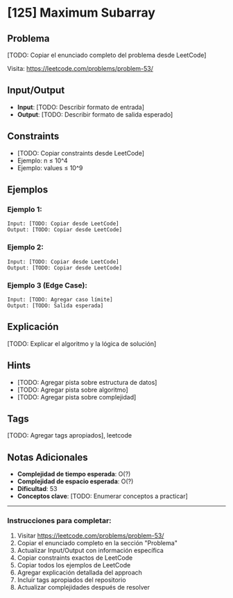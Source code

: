 # [125] Maximum Subarray

## Problema
[TODO: Copiar el enunciado completo del problema desde LeetCode]

Visita: https://leetcode.com/problems/problem-53/

## Input/Output
- **Input**: [TODO: Describir formato de entrada]
- **Output**: [TODO: Describir formato de salida esperado]

## Constraints
- [TODO: Copiar constraints desde LeetCode]
- Ejemplo: n ≤ 10^4
- Ejemplo: values ≤ 10^9

## Ejemplos

### Ejemplo 1:
```
Input: [TODO: Copiar desde LeetCode]
Output: [TODO: Copiar desde LeetCode]
```

### Ejemplo 2:
```
Input: [TODO: Copiar desde LeetCode]
Output: [TODO: Copiar desde LeetCode]
```

### Ejemplo 3 (Edge Case):
```
Input: [TODO: Agregar caso límite]
Output: [TODO: Salida esperada]
```

## Explicación
[TODO: Explicar el algoritmo y la lógica de solución]

## Hints
- [TODO: Agregar pista sobre estructura de datos]
- [TODO: Agregar pista sobre algoritmo]
- [TODO: Agregar pista sobre complejidad]

## Tags
[TODO: Agregar tags apropiados], leetcode

## Notas Adicionales
- **Complejidad de tiempo esperada**: O(?)
- **Complejidad de espacio esperada**: O(?)
- **Dificultad**: 53
- **Conceptos clave**: [TODO: Enumerar conceptos a practicar]

---

### Instrucciones para completar:
1. Visitar https://leetcode.com/problems/problem-53/
2. Copiar el enunciado completo en la sección "Problema"
3. Actualizar Input/Output con información específica
4. Copiar constraints exactos de LeetCode
5. Copiar todos los ejemplos de LeetCode
6. Agregar explicación detallada del approach
7. Incluir tags apropiados del repositorio
8. Actualizar complejidades después de resolver